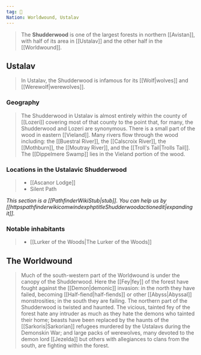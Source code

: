 ```yaml
---
tag: 🌲
Nation: Worldwound, Ustalav
---
```

> The **Shudderwood** is one of the largest forests in northern [[Avistan]], with half of its area in [[Ustalav]] and the other half in the [[Worldwound]].



## Ustalav

> In Ustalav, the Shudderwood is infamous for its [[Wolf|wolves]] and [[Werewolf|werewolves]].


### Geography

> The Shudderwood in Ustalav is almost entirely within the county of [[Lozeri]] covering most of that county to the point that, for many, the Shudderwood and Lozeri are synonymous. There is a small part of the wood in eastern [[Vieland]]. Many rivers flow through the wood including: the [[Buestral River]], the [[Calscroix River]], the [[Mothburn]], the [[Moutray River]], and the [[Troll's Tail|Trolls Tail]]. The [[Dippelmere Swamp]] lies in the Vieland portion of the wood.


### Locations in the Ustalavic Shudderwood

> - [[Ascanor Lodge]]
> - Silent Path


*This section is a [[PathfinderWikiStub|stub]]. You can help us by [[httpspathfinderwikicomwindexphptitleShudderwoodactionedit|expanding it]].*


### Notable inhabitants

> - [[Lurker of the Woods|The Lurker of the Woods]]

## The Worldwound

> Much of the south-western part of the Worldwound is under the canopy of the Shudderwood. Here the [[Fey|fey]] of the forest have fought against the [[Demon|demonic]] invasion: in the north they have failed, becoming [[Half-fiend|half-fiends]] or other [[Abyss|Abyssal]] monstrosities; in the south they are failing.
> The northern part of the Shudderwood is twisted and haunted. The vicious, tainted fey of the forest hate any intruder as much as they hate the demons who tainted their home; beasts have been replaced by the haunts of the [[Sarkoris|Sarkorian]] refugees murdered by the Ustalavs during the Demonskin War; and large packs of werewolves, many devoted to the demon lord [[Jezelda]] but others with allegiances to clans from the south, are fighting within the forest.









